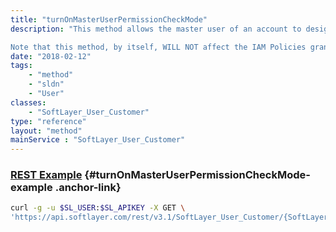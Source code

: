 ```yaml
---
title: "turnOnMasterUserPermissionCheckMode"
description: "This method allows the master user of an account to designate this user as an alternate master user.  Effectively this means that this user should have 'all the same IMS permissions as a master user'. 

Note that this method, by itself, WILL NOT affect the IAM Policies granted to this user. This API is not intended for general customer use.  It is intended to be called by IAM, in concert with other actions taken by IAM when the master user / account owner designates an 'alternate/auxiliary master user / account owner'. "
date: "2018-02-12"
tags:
    - "method"
    - "sldn"
    - "User"
classes:
    - "SoftLayer_User_Customer"
type: "reference"
layout: "method"
mainService : "SoftLayer_User_Customer"
---
```


### [REST Example](#turnOnMasterUserPermissionCheckMode-example) <a href="/article/rest/"><i class="fas fa-question"></i></a> {#turnOnMasterUserPermissionCheckMode-example .anchor-link} 
```bash
curl -g -u $SL_USER:$SL_APIKEY -X GET \
'https://api.softlayer.com/rest/v3.1/SoftLayer_User_Customer/{SoftLayer_User_CustomerID}/turnOnMasterUserPermissionCheckMode'
```
